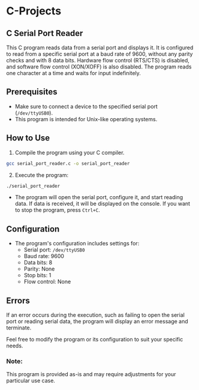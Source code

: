 # C-Projects

## C Serial Port Reader

This C program reads data from a serial port and displays it. It is configured to read from a specific serial port at a baud rate of 9600, without any parity checks and with 8 data bits. Hardware flow control (RTS/CTS) is disabled, and software flow control (XON/XOFF) is also disabled. The program reads one character at a time and waits for input indefinitely.

## Prerequisites

- Make sure to connect a device to the specified serial port (`/dev/ttyUSB0`).
- This program is intended for Unix-like operating systems.

## How to Use

1. Compile the program using your C compiler.

```bash
gcc serial_port_reader.c -o serial_port_reader
```
2. Execute the program:

```bash
./serial_port_reader
```

- The program will open the serial port, configure it, and start reading data. If data is received, it will be displayed on the console. If you want to stop the program, press `Ctrl+C`.

## Configuration

- The program's configuration includes settings for:
  - Serial port: `/dev/ttyUSB0`
  - Baud rate: 9600
  - Data bits: 8
  - Parity: None
  - Stop bits: 1
  - Flow control: None

## Errors

If an error occurs during the execution, such as failing to open the serial port or reading serial data, the program will display an error message and terminate.

Feel free to modify the program or its configuration to suit your specific needs.

### Note:

This program is provided as-is and may require adjustments for your particular use case.
